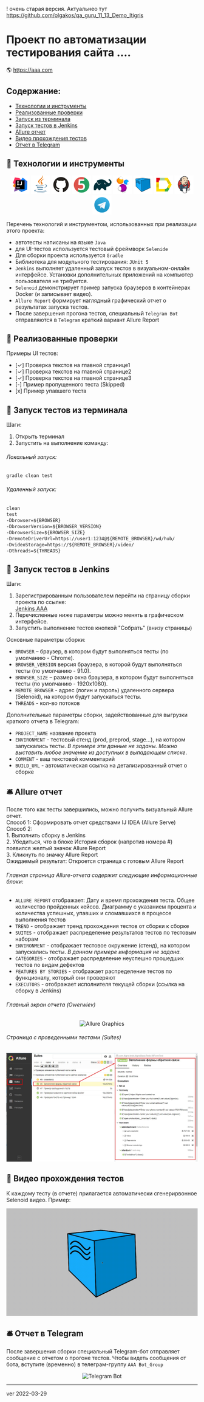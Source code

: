 ! очень старая версия. Актуальнео тут https://github.com/olgakos/qa_guru_11_13_Demo_Itigris

# Проект по автоматизации тестирования сайта ....
:earth_americas: https://aaa.com

## Содержание:
- [Технологии и инструменты](#watermelon-технологии-и-инструменты)
- [Реализованные проверки](#watermelon-Реализованные-проверки)
- [Запуск из терминала](#watermelon-Запуск-тестов-из-терминала)
- [Запуск тестов в Jenkins](#watermelon-Запуск-тестов-в-Jenkins)
- [Allure отчет](#bellhop_bell-Allure-отчет)
- [Видео прохождения тестов](#watermelon-Видео-прохождения-тестов)
- [Отчет в Telegram](#bellhop_bell-Отчет-в-Telegram)


## :watermelon: Технологии и инструменты

<p align="center">
<a href="https://www.jetbrains.com/idea/"><img src="images/logo/Idea.svg" width="50" height="50"  alt="IDEA"/></a>
<a href="https://www.java.com/"><img src="images/logo/Java.svg" width="50" height="50"  alt="Java"/></a>
<a href="https://github.com/"><img src="images/logo/GitHub.svg" width="50" height="50"  alt="Github"/></a>
<a href="https://junit.org/junit5/"><img src="images/logo/Junit5.svg" width="50" height="50"  alt="JUnit 5"/></a>
<a href="https://gradle.org/"><img src="images/logo/Gradle.svg" width="50" height="50"  alt="Gradle"/></a>
<a href="https://selenide.org/"><img src="images/logo/Selenide.svg" width="50" height="50"  alt="Selenide"/></a>
<a href="https://aerokube.com/selenoid/"><img src="images/logo/Selenoid.svg" width="50" height="50"  alt="Selenoid"/></a>
<a href="https://github.com/allure-framework/allure2"><img src="images/logo/Allure.svg" width="50" height="50"  alt="Allure"/></a>
<a href="https://www.jenkins.io/"><img src="images/logo/Jenkins.svg" width="50" height="50"  alt="Jenkins"/></a>
<a href="https://www.хххх/"><img width="50" height="50"  alt="Telegram" src="images/logo/Telegram.svg"></a>
</p>

Перечень технологий и инструментом, использованных при реализации этого проекта:
- автотесты написаны на языке `Java`
- для UI-тестов используется тестовый фреймворк `Selenide`
- Для сборки проекта используется `Gradle`
- Библиотека для модульного тестирования: `JUnit 5`
- `Jenkins` выполняет удаленный запуск тестов в визуальном-онлайн интерфейсе. Установки дополнительных приложений на компьютер пользователя не требуется.
- `Selenoid` демонстрирует пример запуска браузеров в контейнерах Docker (и записывает видео).
- `Allure Report` формирует наглядный графический отчет о результатах  запуска тестов.
- После завершения прогона тестов, специальный `Telegram Bot` отправляются в `Telegram` краткий вариант Allure Report

## :watermelon: Реализованные проверки
Примеры UI тестов:
- [✓] Проверка текстов на главной странице1
- [✓] Проверка текстов на главной странице2
- [✓] Проверка текстов на главной странице3
- [-] Пример пропущенного теста (Skipped) 
- [х] Пример упавшего теста

## :watermelon: Запуск тестов из терминала
Шаги:
1. Открыть терминал
2. Запустить на выполнение команду:
###### Локальный запуск:
```
gradle clean test
```
###### Удаленный запуск:
```
clean
test
-Dbrowser=${BROWSER}
-DbrowserVersion=${BROWSER_VERSION}
-DbrowserSize=${BROWSER_SIZE}
-DremoteDriverUrl=https://user1:1234@${REMOTE_BROWSER}/wd/hub/
-DvideoStorage=https://${REMOTE_BROWSER}/video/
-Dthreads=${THREADS}
```

## :watermelon: Запуск тестов в Jenkins
Шаги:
1. Зарегистрированным пользователем перейти на страницу сборки проекта по ссылке: 
<br><a target="_blank" href="https://jenkins.autotests.cloud/job/aaa/">Jenkins AAA</a>
2. Перечисленные ниже параметры можно менять в графическом интерфейсе.
3. Запустить выполнение тестов кнопкой "Собрать" (внизу страницы)

Основные параметры сборки:
- `BROWSER` – браузер, в котором будут выполняться тесты (по умолчанию - Chrome).
- `BROWSER_VERSION` версия браузера, в которой будут выполняться тесты (по умолчанию - 91.0).
- `BROWSER_SIZE` – размер окна браузера, в котором будут выполняться тесты (по умолчанию - 1920x1080).
- `REMOTE_BROWSER` - адрес (логин и пароль) удаленного сервера (Selenoid), на котором будут запускаться тесты.
- `THREADS` - кол-во потоков

Дополнительные параметры сборки, задействованные для выгрузки краткого отчета в Telegram:
- `PROJECT_NAME`  название проекта
- `ENVIRONMENT` - тестовый стенд (prod, preprod, stage...), на котором запускались тесты. <i>В примере эти данные не заданы. Можно выставить любое значение из доступных в выпадающем списке</i>.
- `COMMENT` - ваш текстовой комментарий
- `BUILD_URL` - автоматическая ссылка на детализированный отчет о сборке

## :bellhop_bell: Allure отчет
После того как тесты завершились, можно получить визуальный Allure отчет.
<br>Способ 1: Сформировать отчет средствами IJ IDEA (Allure Serve)
<br>Способ 2:
<br>1. Выполнить сборку в Jenkins
<br>2. Убедиться, что в блоке История сборок (напротив номера #) появился желтый значок Allure Report
<br>3. Кликнуть по значку Allure Report
<br>Ожидаемый результат: Откроется страница с готовым Allure Report

###### Главная страница Allure-отчета содержит следующие информационные блоки:
- `ALLURE REPORT` отображает: Дату и время прохождения теста. Общее количество пройденных кейсов. Диаграмму с указанием процента и количества успешных, упавших и сломавшихся в процессе выполнения тестов
- `TREND` - отображает тренд прохождения тестов от сборки к сборке
- `SUITES` - отображает распределение результатов тестов по тестовым наборам
- `ENVIRONMENT` - отображает тестовое окружение (стенд), на котором запускались тесты. <i>В данном примере информация не задана.</i>
- `CATEGORIES` - отображает распределение неуспешно прошедших тестов по видам дефектов
- `FEATURES BY STORIES` - отображает распределение тестов по функционалу, который они проверяют
- `EXECUTORS` - отображает исполнителя текущей сборки (ссылка на сборку в Jenkins)

###### Главный экран отчета (Owerwiev)
<p align="center">
<img title="Allure Graphics" src="images/screens/ScreenshotAllure1.jpg">
</p>

###### Страница с проведенными тестами (Suites)
<p align="center">
<img title="Allure Graphics" src="images/screens/ScreenshotAllure2.jpg">
</p>

## :watermelon: Видео прохождения тестов
К каждому тесту (в отчете) прилагается автоматически сгенерирвонное Selenoid видео. Пример:
<p align="center">
  <img title="Selenoid Video" src="images/screens/VideoExample.gif" alt="video">
</p>

## :bellhop_bell: Отчет в Telegram
После завершения сборки специальный Telegram-бот отправляет сообщение с отчетом о прогоне тестов.
Чтобы видеть сообщения от бота, вступите (временно) в телеграм-группу `ААА Bot_Group`

<p align="center">
<img title="Telegram Bot" src="images/screens/ScreenshotTelegram.jpg">
</p>

-------
ver 2022-03-29
